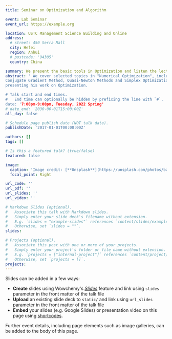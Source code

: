 ```yaml
---
title: Seminar on Optimization and Algorithm

event: Lab Seminar
event_url: https://example.org

location: USTC Management Science Building and Online
address:
  # street: 450 Serra Mall
  city: Hefei
  region: Anhui
  # postcode: '94305'
  country: China

summary: We present the basic tools in Optimization and listen the lectures presented by Prof. Bingsheng He. 
abstract: ' We cover selected topics in "Numerical Optimization", including Line Search Method, Trust Region Method, 
Conjugate Gradient Method, Quasi-Newton Methods and Simplex Optimization. Besides, in the middle of the term, we listen Prof Bingsheng He from Nanjing University 
presenting his work on Optimization.

# Talk start and end times.
#   End time can optionally be hidden by prefixing the line with `#`.
date: '7:00pm-9:00pm, Tuesday, 2022 Spring'
# date_end: '2030-06-01T15:00:00Z'
all_day: false

# Schedule page publish date (NOT talk date).
publishDate: '2017-01-01T00:00:00Z'

authors: []
tags: []

# Is this a featured talk? (true/false)
featured: false

image:
  caption: 'Image credit: [**Unsplash**](https://unsplash.com/photos/bzdhc5b3Bxs)'
  focal_point: Right

url_code: ''
url_pdf: ''
url_slides: ''
url_video: ''

# Markdown Slides (optional).
#   Associate this talk with Markdown slides.
#   Simply enter your slide deck's filename without extension.
#   E.g. `slides = "example-slides"` references `content/slides/example-slides.md`.
#   Otherwise, set `slides = ""`.
slides:

# Projects (optional).
#   Associate this post with one or more of your projects.
#   Simply enter your project's folder or file name without extension.
#   E.g. `projects = ["internal-project"]` references `content/project/deep-learning/index.md`.
#   Otherwise, set `projects = []`.
projects:
---
```


Slides can be added in a few ways:

- **Create** slides using Wowchemy's [_Slides_](https://wowchemy.com/docs/managing-content/#create-slides) feature and link using `slides` parameter in the front matter of the talk file
- **Upload** an existing slide deck to `static/` and link using `url_slides` parameter in the front matter of the talk file
- **Embed** your slides (e.g. Google Slides) or presentation video on this page using [shortcodes](https://wowchemy.com/docs/writing-markdown-latex/).

Further event details, including page elements such as image galleries, can be added to the body of this page.
